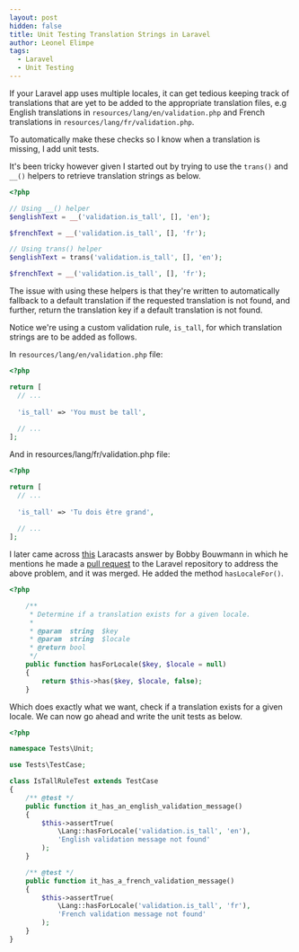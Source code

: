 ```yaml
---
layout: post
hidden: false
title: Unit Testing Translation Strings in Laravel
author: Leonel Elimpe
tags:
  - Laravel
  - Unit Testing
---
```

If your Laravel app uses multiple locales, it can get tedious keeping track of translations that are yet to be added to the appropriate translation files, e.g English translations in `resources/lang/en/validation.php` and French translations in `resources/lang/fr/validation.php`.

To automatically make these checks so I know when a translation is missing, I add unit tests.

It's been tricky however given I started out by trying to use the `trans()` and `__()` helpers to retrieve translation strings as below.

```php
<?php

// Using __() helper
$englishText = __('validation.is_tall', [], 'en');

$frenchText = __('validation.is_tall', [], 'fr');

// Using trans() helper
$englishText = trans('validation.is_tall', [], 'en');

$frenchText = __('validation.is_tall', [], 'fr');
```

The issue with using these helpers is that they're written to automatically fallback to a default translation if the requested translation is not found, and further, return the translation key if a default translation is not found.

Notice we're using a custom validation rule, `is_tall`, for which translation strings are to be added as follows.

In `resources/lang/en/validation.php` file:

```php
<?php

return [
  // ...
  
  'is_tall' => 'You must be tall',
  
  // ...
];
```

And in resources/lang/fr/validation.php file:

```php
<?php

return [
  // ...
  
  'is_tall' => 'Tu dois être grand',
  
  // ...
];
```

I later came across [this](https://laracasts.com/discuss/channels/laravel/determining-if-a-translation-in-specific-locale-exists?reply=111070) Laracasts answer by Bobby Bouwmann in which he mentions he made a [pull request](https://github.com/laravel/framework/commit/3c4ec8112daee69bd50c5a5fa174642924a151ea) to the Laravel repository to address the above problem, and it was merged. He added the method `hasLocaleFor()`.

```php
<?php

    /**
     * Determine if a translation exists for a given locale.
     *
     * @param  string  $key
     * @param  string  $locale
     * @return bool
     */
    public function hasForLocale($key, $locale = null)
    {
        return $this->has($key, $locale, false);
    }
```

Which does exactly what we want, check if a translation exists for a given locale. We can now go ahead and write the unit tests as below.

```php
<?php

namespace Tests\Unit;

use Tests\TestCase;

class IsTallRuleTest extends TestCase
{
    /** @test */
    public function it_has_an_english_validation_message()
    {
        $this->assertTrue(
            \Lang::hasForLocale('validation.is_tall', 'en'),
            'English validation message not found'
        );
    }

    /** @test */
    public function it_has_a_french_validation_message()
    {
        $this->assertTrue(
            \Lang::hasForLocale('validation.is_tall', 'fr'),
            'French validation message not found'
        );
    }
}

```